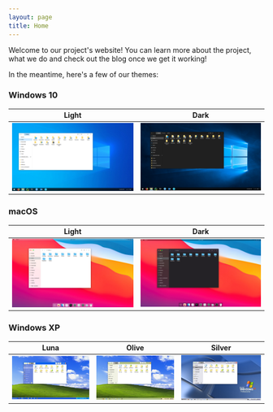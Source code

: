 ```yaml
---
layout: page
title: Home
---
```


Welcome to our project's website! You can learn more about the project, what we do and check out the blog once we get it working!

In the meantime, here's a few of our themes:

### Windows 10

| Light | Dark |
| --- | --- |
| ![windows-10-light](resources/screenshots/windows-10/threshold_1.png) | ![windows-10-dark](resources/screenshots/windows-10/threshold-dark_1.png) |

### macOS

| Light | Dark |
| --- | --- |
| ![macos-light](resources/screenshots/macos/rome_1.png) | ![macos-dark](resources/screenshots/macos/rome-dark_1.png) |

### Windows XP

| Luna | Olive | Silver |
| --- | --- | --- |
| ![windows-xp-luna](resources/screenshots/windows-xp-luna/luna_1.png) | ![windows-xp-olive](resources/screenshots/windows-xp-homestead/olive_1.png) | ![windows-xp-silver](resources/screenshots/windows-xp-metallic/silver_1.png) |
